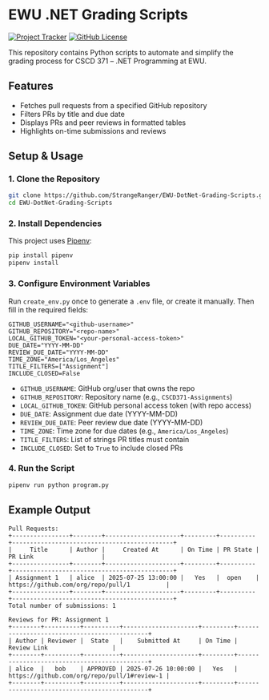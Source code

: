 # EWU .NET Grading Scripts

[![Project Tracker](https://img.shields.io/badge/repo%20status-Project%20Tracker-lightgrey)](https://hthompson.dev/project-tracker#project-761888899) [![GitHub License](https://img.shields.io/github/license/StrangeRanger/EWU-DotNet-Grading-Scripts)](LICENSE)

This repository contains Python scripts to automate and simplify the grading process for CSCD 371 – .NET Programming at EWU.

## Features

- Fetches pull requests from a specified GitHub repository
- Filters PRs by title and due date
- Displays PRs and peer reviews in formatted tables
- Highlights on-time submissions and reviews

## Setup & Usage

### 1. Clone the Repository

```sh
git clone https://github.com/StrangeRanger/EWU-DotNet-Grading-Scripts.git
cd EWU-DotNet-Grading-Scripts
```

### 2. Install Dependencies

This project uses [Pipenv](https://pipenv.pypa.io/en/latest/):

```sh
pip install pipenv
pipenv install
```

### 3. Configure Environment Variables

Run `create_env.py` once to generate a `.env` file, or create it manually. Then fill in the required fields:

```
GITHUB_USERNAME="<github-username>"
GITHUB_REPOSITORY="<repo-name>"
LOCAL_GITHUB_TOKEN="<your-personal-access-token>"
DUE_DATE="YYYY-MM-DD"
REVIEW_DUE_DATE="YYYY-MM-DD"
TIME_ZONE="America/Los_Angeles"
TITLE_FILTERS=["Assignment"]
INCLUDE_CLOSED=False
```

- `GITHUB_USERNAME`: GitHub org/user that owns the repo
- `GITHUB_REPOSITORY`: Repository name (e.g., `CSCD371-Assignments`)
- `LOCAL_GITHUB_TOKEN`: GitHub personal access token (with repo access)
- `DUE_DATE`: Assignment due date (YYYY-MM-DD)
- `REVIEW_DUE_DATE`: Peer review due date (YYYY-MM-DD)
- `TIME_ZONE`: Time zone for due dates (e.g., `America/Los_Angeles`)
- `TITLE_FILTERS`: List of strings PR titles must contain
- `INCLUDE_CLOSED`: Set to `True` to include closed PRs

### 4. Run the Script

```sh
pipenv run python program.py
```

## Example Output

```
Pull Requests:
+----------------+--------+---------------------+---------+----------+---------------------------------------------+
|     Title      | Author |     Created At      | On Time | PR State |                   PR Link                   |
+----------------+--------+---------------------+---------+----------+---------------------------------------------+
| Assignment 1   | alice  | 2025-07-25 13:00:00 |   Yes   |  open    | https://github.com/org/repo/pull/1          |
+----------------+--------+---------------------+---------+----------+---------------------------------------------+
Total number of submissions: 1

Reviews for PR: Assignment 1
+--------+----------+----------+---------------------+---------+---------------------------------------------+
| Author | Reviewer |  State   |    Submitted At     | On Time |                Review Link                  |
+--------+----------+----------+---------------------+---------+---------------------------------------------+
| alice  |   bob    | APPROVED | 2025-07-26 10:00:00 |   Yes   | https://github.com/org/repo/pull/1#review-1 |
+--------+----------+----------+---------------------+---------+---------------------------------------------+
```
